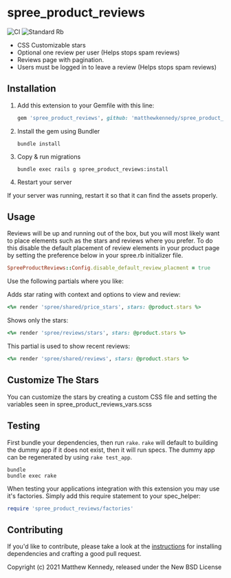 # spree_product_reviews
![CI](https://github.com/MatthewKennedy/spree_product_reviews/workflows/CI/badge.svg)
![Standard Rb](https://github.com/MatthewKennedy/spree_product_reviews/workflows/Standard%20Rb/badge.svg)

- CSS Customizable stars
- Optional one review per user (Helps stops spam reviews)
- Reviews page with pagination.
- Users must be logged in to leave a review (Helps stops spam reviews)

## Installation

1. Add this extension to your Gemfile with this line:

    ```ruby
    gem 'spree_product_reviews', github: 'matthewkennedy/spree_product_reviews'
    ```

2. Install the gem using Bundler

    ```shell
    bundle install
    ```

3. Copy & run migrations

    ```shell
    bundle exec rails g spree_product_reviews:install
    ```

4. Restart your server

  If your server was running, restart it so that it can find the assets properly.


## Usage

Reviews will be up and running out of the box, but you will most likely want to place elements such as the stars and reviews where you prefer.
To do this disable the default placement of review elements in your product page by setting the preference below in your spree.rb initializer file.

```ruby
SpreeProductReviews::Config.disable_default_review_placment = true
```

Use the following partials where you like:

Adds star rating with context and options to view and review:
```ruby
<%= render 'spree/shared/price_stars', stars: @product.stars %>
```

Shows only the stars:
```ruby
<%= render 'spree/reviews/stars', stars: @product.stars %>
```

This partial is used to show recent reviews:
```ruby
<%= render 'spree/shared/reviews', stars: @product.stars %>
```

## Customize The Stars

You can customize the stars by creating a custom CSS file and setting the variables seen in spree_product_reviews_vars.scss

## Testing

First bundle your dependencies, then run `rake`. `rake` will default to building the dummy app if it does not exist, then it will run specs. The dummy app can be regenerated by using `rake test_app`.

```shell
bundle
bundle exec rake
```

When testing your applications integration with this extension you may use it's factories.
Simply add this require statement to your spec_helper:

```ruby
require 'spree_product_reviews/factories'
```

## Contributing

If you'd like to contribute, please take a look at the
[instructions](CONTRIBUTING.md) for installing dependencies and crafting a good
pull request.

Copyright (c) 2021 Matthew Kennedy, released under the New BSD License

